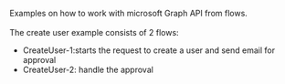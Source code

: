 Examples on how to work with microsoft Graph API from flows.<br><br>
The create user example consists of 2 flows:
- CreateUser-1:starts the request to create a user and send email for approval
- CreateUser-2: handle the approval
